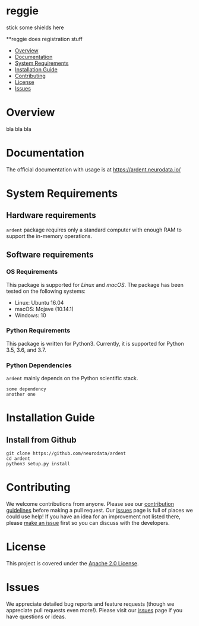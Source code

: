 # reggie
stick some shields here


**reggie does registration stuff

- [Overview](#overview)
- [Documentation](#documentation)
- [System Requirements](#system-requirements)
- [Installation Guide](#installation-guide)
- [Contributing](#contributing)
- [License](#license)
- [Issues](#issues)

# Overview
bla bla bla

# Documentation
The official documentation with usage is at https://ardent.neurodata.io/

# System Requirements
## Hardware requirements
`ardent` package requires only a standard computer with enough RAM to support the in-memory operations. 

## Software requirements
### OS Requirements
This package is supported for *Linux* and *macOS*. The package has been tested on the following systems:
+ Linux: Ubuntu 16.04
+ macOS: Mojave (10.14.1)
+ Windows: 10 

### Python Requirements
This package is written for Python3. Currently, it is supported for Python 3.5, 3.6, and 3.7.

### Python Dependencies
`ardent` mainly depends on the Python scientific stack.
```
some dependency
another one
```

# Installation Guide

## Install from Github
```
git clone https://github.com/neurodata/ardent
cd ardent
python3 setup.py install
```

# Contributing
We welcome contributions from anyone. Please see our [contribution guidelines](https://graspy.neurodata.io/contributing.html) before making a pull request. Our 
[issues](https://github.com/neurodata/graspy/issues) page is full of places we could use help! 
If you have an idea for an improvement not listed there, please 
[make an issue](https://github.com/neurodata/graspy/issues/new) first so you can discuss with the 
developers. 

# License
This project is covered under the [Apache 2.0 License](https://github.com/neurodata/graspy/blob/master/LICENSE).

# Issues
We appreciate detailed bug reports and feature requests (though we appreciate pull requests even more!). Please visit our [issues](https://github.com/neurodata/graspy/issues) page if you have questions or ideas.
